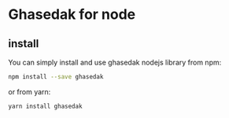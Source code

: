 # Ghasedak for node

## install

You can simply install and use ghasedak nodejs library from npm:

```sh
npm install --save ghasedak
```

or from yarn:

```sh
yarn install ghasedak
```

